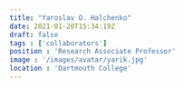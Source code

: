 ```yaml
---
title: "Yaroslav O. Halchenko"
date: 2021-01-20T15:34:19Z
draft: false
tags : ['collaborators']
position : 'Research Associate Professor'
image : '/images/avatar/yarik.jpg'
location : 'Dartmouth College'
---
```


